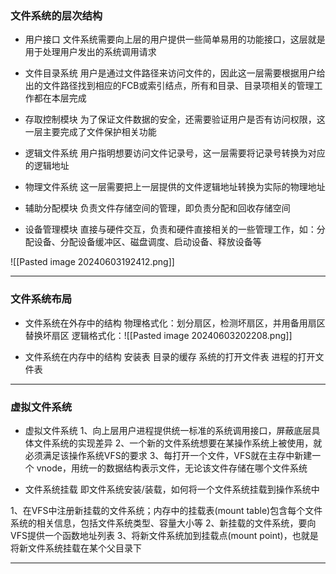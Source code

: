 
### 文件系统的层次结构

- 用户接口
文件系统需要向上层的用户提供一些简单易用的功能接口，这层就是用于处理用户发出的系统调用请求

- 文件目录系统
用户是通过文件路径来访问文件的，因此这一层需要根据用户给出的文件路径找到相应的FCB或索引结点，所有和目录、目录项相关的管理工作都在本层完成

- 存取控制模块
为了保证文件数据的安全，还需要验证用户是否有访问权限，这一层主要完成了文件保护相关功能

- 逻辑文件系统
用户指明想要访问文件记录号，这一层需要将记录号转换为对应的逻辑地址

- 物理文件系统
这一层需要把上一层提供的文件逻辑地址转换为实际的物理地址

- 辅助分配模块
负责文件存储空间的管理，即负责分配和回收存储空间

- 设备管理模块
直接与硬件交互，负责和硬件直接相关的一些管理工作，如：分配设备、分配设备缓冲区、磁盘调度、启动设备、释放设备等

![[Pasted image 20240603192412.png]]
***
### 文件系统布局

- 文件系统在外存中的结构
物理格式化：划分扇区，检测坏扇区，并用备用扇区替换坏扇区
逻辑格式化：![[Pasted image 20240603202208.png]]

- 文件系统在内存中的结构
安装表
目录的缓存
系统的打开文件表
进程的打开文件表
***
### 虚拟文件系统

- 虚拟文件系统
1、向上层用户进程提供统一标准的系统调用接口，屏蔽底层具体文件系统的实现差异
2、一个新的文件系统想要在某操作系统上被使用，就必须满足该操作系统VFS的要求
3、每打开一个文件，VFS就在主存中新建一个 vnode，用统一的数据结构表示文件，无论该文件存储在哪个文件系统

- 文件系统挂载
即文件系统安装/装载，如何将一个文件系统挂载到操作系统中

1、在VFS中注册新挂载的文件系统；内存中的挂载表(mount table)包含每个文件系统的相关信息，包括文件系统类型、容量大小等
2、新挂载的文件系统，要向VFS提供一个函数地址列表
3、将新文件系统加到挂载点(mount point)，也就是将新文件系统挂载在某个父目录下
***

